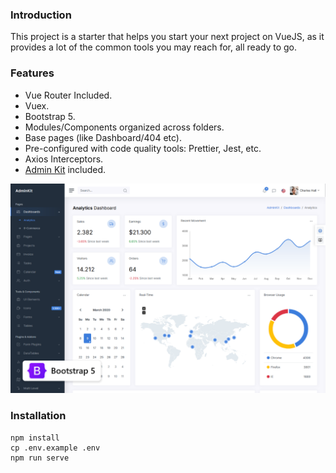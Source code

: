 ### Introduction

This project is a starter that helps you start your next project on VueJS, as it provides a lot of the common tools you may reach for, all ready to go.

### Features

- Vue Router Included.
- Vuex.
- Bootstrap 5.
- Modules/Components organized across folders.
- Base pages (like Dashboard/404 etc).
- Pre-configured with code quality tools: Prettier, Jest, etc.
- Axios Interceptors.
- [Admin Kit](https://github.com/adminkit/adminkit) included.

![preview.png](preview.png)

### Installation

```console
npm install
cp .env.example .env
npm run serve
```
